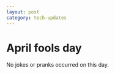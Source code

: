 ```yaml
---
layout: post
category: tech-updates
---
```

# April fools day
No jokes or pranks occurred on this day.